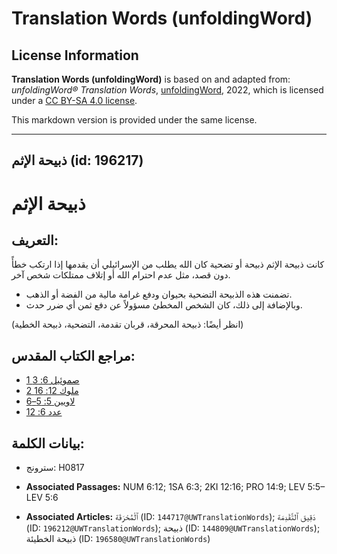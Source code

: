 # Translation Words (unfoldingWord)

## License Information

**Translation Words (unfoldingWord)** is based on and adapted from: _unfoldingWord® Translation Words_, [unfoldingWord](https://unfoldingword.org/utw), 2022, which is licensed under a [CC BY-SA 4.0 license](https://creativecommons.org/licenses/by-sa/4.0/legalcode.en).

This markdown version is provided under the same license.



--------------------------------

## ذبيحة الإثم (id: 196217)

ذبيحة الإثم
===========

التعريف:
--------

كانت ذبيحة الإثم ذبيحة أو تضحية كان الله يطلب من الإسرائيلي أن يقدمها إذا ارتكب خطأً دون قصد، مثل عدم احترام الله أو إتلاف ممتلكات شخص آخر.

* تضمنت هذه الذبيحة التضحية بحيوان ودفع غرامة مالية من الفضة أو الذهب.
* وبالإضافة إلى ذلك، كان الشخص المخطئ مسؤولاً عن دفع ثمن أي ضرر حدث.

(انظر أيضًا: ذبيحة المحرقة، قربان تقدمة، التضحية، ذبيحة الخطية)

مراجع الكتاب المقدس:
--------------------

* [1 صموئيل 6: 3](https://ref.ly/1Sam6:3)
* [2 ملوك 12: 16](https://ref.ly/2Kgs12:16)
* [لاويين 5: 5–6](https://ref.ly/Lev5:5-Lev5:6)
* [عدد 6: 12](https://ref.ly/Num6:12)

بيانات الكلمة:
--------------

* سترونج: H0817

* **Associated Passages:** NUM 6:12; 1SA 6:3; 2KI 12:16; PRO 14:9; LEV 5:5–LEV 5:6
* **Associated Articles:** ٱلْمُحْرَقَة (ID: `144717@UWTranslationWords`); دَقِيق ٱلتَّقْدِمَة (ID: `196212@UWTranslationWords`); ذبيحة (ID: `144809@UWTranslationWords`); ذبيحة الخطيئة (ID: `196580@UWTranslationWords`)

